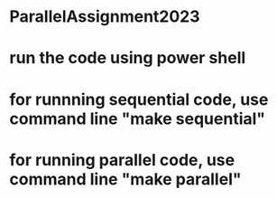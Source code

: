 # ParallelAssignment2023
# run the code using power shell
# for runnning sequential code, use command line "make sequential"
# for running parallel code, use command line "make parallel"
